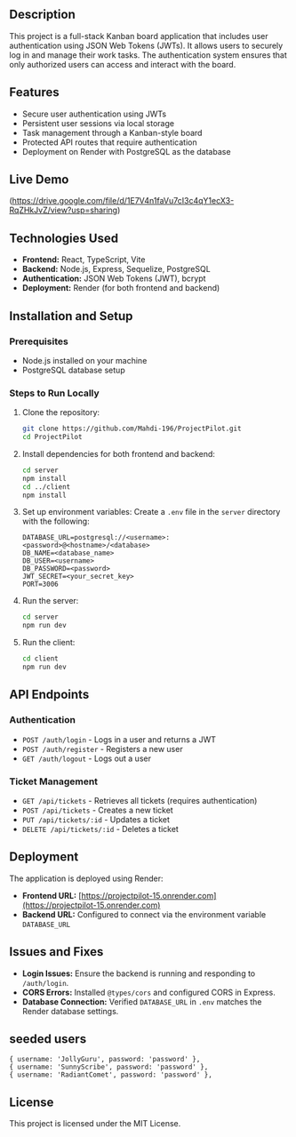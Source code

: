 ## Description
This project is a full-stack Kanban board application that includes user authentication using JSON Web Tokens (JWTs). It allows users to securely log in and manage their work tasks. The authentication system ensures that only authorized users can access and interact with the board.

## Features
- Secure user authentication using JWTs
- Persistent user sessions via local storage
- Task management through a Kanban-style board
- Protected API routes that require authentication
- Deployment on Render with PostgreSQL as the database

## Live Demo
(https://drive.google.com/file/d/1E7V4n1faVu7cI3c4qY1ecX3-RqZHkJvZ/view?usp=sharing)

## Technologies Used
- **Frontend:** React, TypeScript, Vite
- **Backend:** Node.js, Express, Sequelize, PostgreSQL
- **Authentication:** JSON Web Tokens (JWT), bcrypt
- **Deployment:** Render (for both frontend and backend)

## Installation and Setup
### Prerequisites
- Node.js installed on your machine
- PostgreSQL database setup

### Steps to Run Locally
1. Clone the repository:
   ```sh
   git clone https://github.com/Mahdi-196/ProjectPilot.git
   cd ProjectPilot
   ```
2. Install dependencies for both frontend and backend:
   ```sh
   cd server
   npm install
   cd ../client
   npm install
   ```
3. Set up environment variables:
   Create a `.env` file in the `server` directory with the following:
   ```env
   DATABASE_URL=postgresql://<username>:<password>@<hostname>/<database>
   DB_NAME=<database_name>
   DB_USER=<username>
   DB_PASSWORD=<password>
   JWT_SECRET=<your_secret_key>
   PORT=3006
   ```
4. Run the server:
   ```sh
   cd server
   npm run dev
   ```
5. Run the client:
   ```sh
   cd client
   npm run dev
   ```

## API Endpoints
### Authentication
- `POST /auth/login` - Logs in a user and returns a JWT
- `POST /auth/register` - Registers a new user
- `GET /auth/logout` - Logs out a user

### Ticket Management
- `GET /api/tickets` - Retrieves all tickets (requires authentication)
- `POST /api/tickets` - Creates a new ticket
- `PUT /api/tickets/:id` - Updates a ticket
- `DELETE /api/tickets/:id` - Deletes a ticket

## Deployment
The application is deployed using Render:
- **Frontend URL:** [https://projectpilot-15.onrender.com](https://projectpilot-15.onrender.com)
- **Backend URL:** Configured to connect via the environment variable `DATABASE_URL`

## Issues and Fixes
- **Login Issues:** Ensure the backend is running and responding to `/auth/login`.
- **CORS Errors:** Installed `@types/cors` and configured CORS in Express.
- **Database Connection:** Verified `DATABASE_URL` in `.env` matches the Render database settings.

## seeded users 

    { username: 'JollyGuru', password: 'password' },
    { username: 'SunnyScribe', password: 'password' },
    { username: 'RadiantComet', password: 'password' },

## License
This project is licensed under the MIT License.

